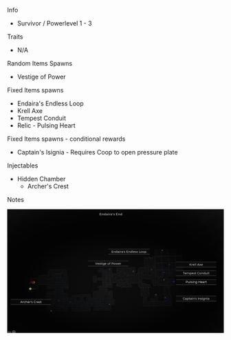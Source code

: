 Info

- Survivor / Powerlevel 1 - 3

Traits

- N/A

Random Items Spawns

- Vestige of Power

Fixed Items spawns

- Endaira's Endless Loop
- Krell Axe
- Tempest Conduit
- Relic - Pulsing Heart

Fixed Items spawns - conditional rewards

- Captain's Isignia - Requires Coop to open pressure plate

Injectables

- Hidden Chamber
  - Archer's Crest

Notes

>

![](info/mini-map.png)

